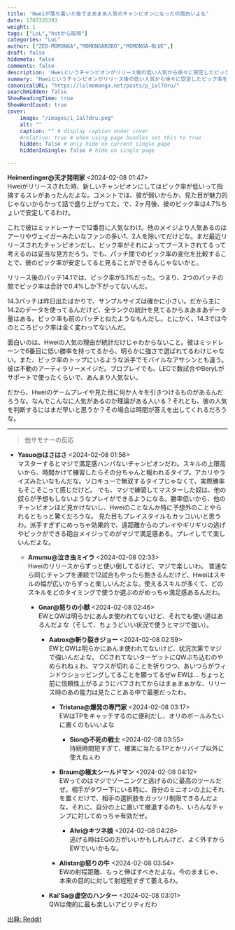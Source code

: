 ```yaml
---
title: 'Hweiが落ち着いた後でまあまあ人気のチャンピオンになったの面白いよな'
date: 1707335393
weight: 1
tags: ["LoL","hotから取得"]
categories: "LoL"
author: ["ZED-MOMONGA","MOMONGAROBO","MOMONGA-BLUE",]
draft: false
hidemeta: false
comments: false
description: 'Hweiというチャンピオンがリリース後の低い人気から徐々に安定したピック率を獲得し、そのユニークなプレイスタイルやスキルセットがプレイヤーに受け入れられ始めていることを分析しています。'
summary: 'Hweiというチャンピオンがリリース後の低い人気から徐々に安定したピック率を獲得し、そのユニークなプレイスタイルやスキルセットがプレイヤーに受け入れられ始めていることを分析しています。'
canonicalURL: "https://lolmomonga.net/posts/p_1al7dru/"
searchHidden: false
ShowReadingTime: true
ShowWordCount: true
cover:
    image: "/images/i_1al7dru.png"
    alt: ""
    caption: "" # display caption under cover
    #relative: true # when using page bundles set this to true
    hidden: false # only hide on current single page
    hiddenInSingle: false # hide on single page

---
```

**Heimerdinger@天才発明家** <2024-02-08 01:47>  
Hweiがリリースされた時、新しいチャンピオンにしてはピック率が低いって指摘するスレがあったんだよな。コメントでは、彼が弱いからか、見た目が魅力的じゃないからかって話で盛り上がってた。で、2ヶ月後、彼のピック率は4.7%ちょいで安定してるわけ。

これで彼はミッドレーナーで12番目に人気なわけ。他のメイジより人気あるのはアーリやヴェイガーみたいなファンの多い1、2人を除いてだけどな。まだ最近リリースされたチャンピオンだし、ピック率がそれによってブーストされてるって考えるのは妥当な見方だろう。でも、パッチ間でのピック率の変化を比較することで、彼のピック率が安定してると見ることができるんじゃないかと。

リリース後のパッチ14.1では、ピック率が5.1%だった。つまり、2つのパッチの間でピック率は合計で0.4%しか下がってないんだ。

14.3パッチは昨日出たばかりで、サンプルサイズは確かに小さい。だから主に14.2のデータを使ってるんだけど、全ランクの統計を見てるからまあまあデータ量はある。ピック率も前のパッチと似たようなもんだし。とにかく、14.3では今のところピック率は全く変わってないんだ。

面白いのは、Hweiの人気の理由が統計だけじゃわからないこと。彼はミッドレーンで6番目に低い勝率を持ってるから、明らかに強さで選ばれてるわけじゃない。また、ピック率のトップにいるような派手でモバイルなアサシンとも違う。彼は不動のアーティラリーメイジだ。プロプレイでも、LECで数試合やBeryLがサポートで使ったくらいで、あんまり人気ない。

だから、Hweiのゲームプレイや見た目に何か人々を引きつけるものがあるんだろうな。なんでこんなに人気があるのか理論がある人いる？それとも、彼の人気を判断するにはまだ早いと思うか？その場合は時間が答えを出してくれるだろうな。  

---

> 他サモナーの反応  

- **Yasuo@はさはさ** <2024-02-08 01:56>   
マスターするとマジで満足感ハンパないチャンピオンだわ。スキルの上限高いから、時間かけて練習したらその分ちゃんと報われるタイプ。アカリやライズみたいなもんだな。ソロキューで無双するタイプじゃなくて、実際勝率もそこそこって感じだけど。
でも、マジで練習してマスターした奴は、他の奴らが予想もしないようなプレイができるようになる。勝率低いから、他のチャンピオンほど見かけないし、Hweiのことなんか特に予想外のことやられるともっと驚くだろうな。
見た目もプレイスタイルもカッコいいと思うわ。派手すぎずにめっちゃ効果的で、遠距離からのプレイやギリギリの逃げやピックができる砲台メイジってのがマジで満足感ある。プレイしてて楽しいんだよな。  

  - **Amumu@泣き虫ミイラ** <2024-02-08 02:33>   
  Hweiのリリースからずっと使い倒してるけど、マジで楽しいわ。
普通なら同じチャンプを連続で12試合もやったら飽きるんだけど、Hweiはスキルの幅が広いからずっと楽しいんだよな。使えるスキルが多くて、どのスキルをどのタイミングで使うか選ぶのがめっちゃ満足感あるんだわ。  

    - **Gnar@怒りの小獣** <2024-02-08 02:46>   
    EWとQWは明らかにあんま使われてないけど、それでも使い道はあるんだよな（そして、ちょうどいい状況で使うとマジで強い）。  

      - **Aatrox@斬り裂きジョー** <2024-02-08 02:59>   
      EWとQWは明らかにあんま使われてないけど、状況次第でマジで強いんだよな。
CCされてないターゲットにQWぶち込むのやめられねぇわ、マウスが切れることを祈りつつ、あいつらがウィンドウショッピングしてることを願ってるぜw
EWは... ちょっと前に信頼性上がるようにバフされてからはまぁまぁかな、リリース時のあの能力は見たことある中で最悪だったわ。  

        - **Tristana@爆発の専門家** <2024-02-08 03:17>   
        EWはTPをキャッチするのに便利だし、オリのボールみたいに置くのもいいよな  

          - **Sion@不死の戦士** <2024-02-08 03:55>   
          持続時間短すぎて、確実に当たるTPとかリバイブ以外に使えねぇわ  

        - **Braum@極太シールドマン** <2024-02-08 04:12>   
        EWってのはマジでゾーニングと逃げるのに最高のツールだぜ。相手がタワー下にいる時に、自分のミニオンの上にそれを置くだけで、相手の選択肢をガッツリ制限できるんだよな。それに、自分の上に置いて撤退するのも、いろんなチャンプに対してめっちゃ有効だぜ。  

          - **Ahri@キツネ娘** <2024-02-08 04:28>   
          逃げる時はEQの方がいいかもしれんけど、よく外すからEWでいいかもな。  

        - **Alistar@怒りの牛** <2024-02-08 03:54>   
        EWの射程距離、もっと伸ばすべきだよな。今のままじゃ、本来の目的に対して射程短すぎて萎えるわ。  

      - **Kai'Sa@虚空のハンター** <2024-02-08 03:01>   
      QWは俺的に最も楽しいアビリティだわ  




[出典: Reddit](https://www.reddit.com//r/leagueoflegends/comments/1al7dru/its_interesting_how_hwei_has_become_a_decently/)
